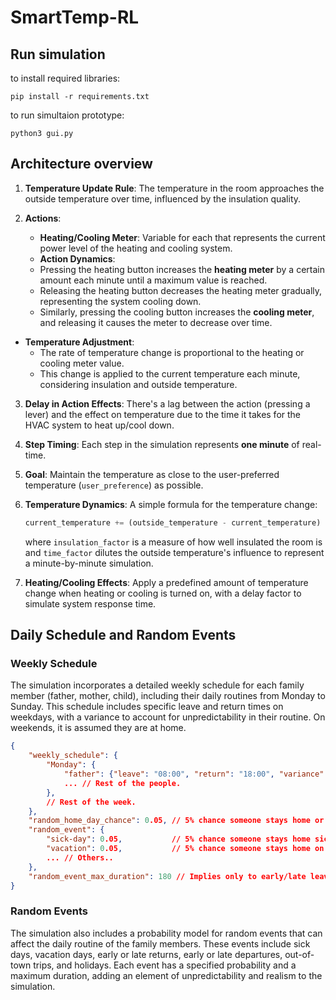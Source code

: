 # SmartTemp-RL

## Run simulation

to install required libraries:
```shell
pip install -r requirements.txt
```

to run simultaion prototype:
```shell
python3 gui.py
```

## Architecture overview
1. **Temperature Update Rule**:
   The temperature in the room approaches the outside temperature over time, influenced by the insulation quality.

2. **Actions**:
   - **Heating/Cooling Meter**: Variable for each that represents the current power level of the heating and cooling system.
   - **Action Dynamics**:
   - Pressing the heating button increases the **heating meter** by a certain amount each minute until a maximum value is reached.
   - Releasing the heating button decreases the heating meter gradually, representing the system cooling down.
   - Similarly, pressing the cooling button increases the **cooling meter**, and releasing it causes the meter to decrease over time.

- **Temperature Adjustment**:
  - The rate of temperature change is proportional to the heating or cooling meter value.
  - This change is applied to the current temperature each minute, considering insulation and outside temperature.

3. **Delay in Action Effects**:
   There's a lag between the action (pressing a lever) and the effect on temperature due to the time it takes for the HVAC system to heat up/cool down.

4. **Step Timing**:
   Each step in the simulation represents **one minute** of real-time.

5. **Goal**:
   Maintain the temperature as close to the user-preferred temperature (`user_preference`) as possible.

6. **Temperature Dynamics**:
   A simple formula for the temperature change:

   ```python
   current_temperature += (outside_temperature - current_temperature) * insulation_factor * time_factor
   ```

   where `insulation_factor` is a measure of how well insulated the room is and `time_factor` dilutes the outside temperature's influence to represent a minute-by-minute simulation.

7. **Heating/Cooling Effects**:
   Apply a predefined amount of temperature change when heating or cooling is turned on, with a delay factor to simulate system response time.

## Daily Schedule and Random Events

### Weekly Schedule
The simulation incorporates a detailed weekly schedule for each family member (father, mother, child), including their daily routines from Monday to Sunday. This schedule includes specific leave and return times on weekdays, with a variance to account for unpredictability in their routine. On weekends, it is assumed they are at home.

```json
{
    "weekly_schedule": {
        "Monday": {
            "father": {"leave": "08:00", "return": "18:00", "variance": 60},
            ... // Rest of the people.
        },
        // Rest of the week.
    },
    "random_home_day_chance": 0.05, // 5% chance someone stays home or has an irregular schedule
    "random_event": {
        "sick-day": 0.05,           // 5% chance someone stays home sick
        "vacation": 0.05,           // 5% chance someone stays home on vacation
        ... // Others..
    },
    "random_event_max_duration": 180 // Implies only to early/late leave/arrival
}
```

### Random Events
The simulation also includes a probability model for random events that can affect the daily routine of the family members. These events include sick days, vacation days, early or late returns, early or late departures, out-of-town trips, and holidays. Each event has a specified probability and a maximum duration, adding an element of unpredictability and realism to the simulation.
